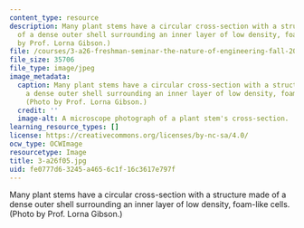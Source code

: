 ```yaml
---
content_type: resource
description: Many plant stems have a circular cross-section with a structure made
  of a dense outer shell surrounding an inner layer of low density, foam-like cells.(Photo
  by Prof. Lorna Gibson.)
file: /courses/3-a26-freshman-seminar-the-nature-of-engineering-fall-2005/fe0777d63245a4656c1f16c3617e797f_3-a26f05.jpg
file_size: 35706
file_type: image/jpeg
image_metadata:
  caption: Many plant stems have a circular cross-section with a structure made of
    a dense outer shell surrounding an inner layer of low density, foam-like cells.
    (Photo by Prof. Lorna Gibson.)
  credit: ''
  image-alt: A microscope photograph of a plant stem's cross-section.
learning_resource_types: []
license: https://creativecommons.org/licenses/by-nc-sa/4.0/
ocw_type: OCWImage
resourcetype: Image
title: 3-a26f05.jpg
uid: fe0777d6-3245-a465-6c1f-16c3617e797f
---
```

Many plant stems have a circular cross-section with a structure made of a dense outer shell surrounding an inner layer of low density, foam-like cells.(Photo by Prof. Lorna Gibson.)